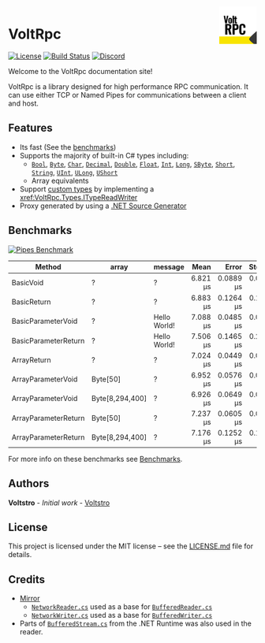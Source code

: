 <img align="right" width="15%" src="images/icon.svg">

# VoltRpc

[![License](https://img.shields.io/github/license/Voltstro-Studios/VoltRpc)](https://github.com/Voltstro-Studios/VoltRpc/blob/master/LICENSE.md)
[![Build Status](https://img.shields.io/azure-devops/build/Voltstro-Studios/63163ef8-da1d-42b6-b8b9-689420a730e5/9?logo=azure-pipelines)](https://dev.azure.com/Voltstro-Studios/VoltRpc/_build/latest?definitionId=9&branchName=master)
[![Discord](https://img.shields.io/badge/Discord-Voltstro-7289da.svg?logo=discord)](https://discord.voltstro.dev)

Welcome to the VoltRpc documentation site!

VoltRpc is a library designed for high performance RPC communication. It can use either TCP or Named Pipes for communications between a client and host.

## Features

- Its fast (See the [benchmarks](#benchmarks))
- Supports the majority of built-in C# types including: 
    - [`Bool`](xref:System.Boolean), [`Byte`](xref:System.Byte), [`Char`](xref:System.Char), [`Decimal`](xref:System.Decimal), [`Double`](xref:System.Double), [`Float`](xref:System.Single), [`Int`](xref:System.Int32), [`Long`](xref:System.Int64), [`SByte`](xref:System.SByte), [`Short`](xref:System.Int16), [`String`](xref:System.String), [`UInt`](xref:System.UInt32), [`ULong`](xref:System.UInt64), [`UShort`](xref:System.UInt16)
    - Array equivalents
- Support [custom types](articles/custom-types.md) by implementing a <xref:VoltRpc.Types.ITypeReadWriter>
- Proxy generated by using a [.NET Source Generator](articles/proxy-generation.md)

## Benchmarks

[![Pipes Benchmark](~/images/benchmarks/PipesBenchmark.png)](~/images/benchmarks/PipesBenchmark.png)

|               Method | array         |      message |     Mean |     Error |    StdDev |
|--------------------- |-------------- |------------- |---------:|----------:|----------:|
|            BasicVoid |     ?         |            ? | 6.821 μs | 0.0889 μs | 0.0832 μs |
|          BasicReturn |     ?         |            ? | 6.883 μs | 0.1264 μs | 0.1120 μs |
|   BasicParameterVoid |     ?         | Hello World! | 7.088 μs | 0.0485 μs | 0.0430 μs |
| BasicParameterReturn |     ?         | Hello World! | 7.506 μs | 0.1465 μs | 0.2407 μs |
|          ArrayReturn |     ?         |            ? | 7.024 μs | 0.0449 μs | 0.0420 μs |
|   ArrayParameterVoid |Byte[50]       |            ? | 6.952 μs | 0.0576 μs | 0.0481 μs |
|   ArrayParameterVoid |Byte[8,294,400]|            ? | 6.926 μs | 0.0649 μs | 0.0607 μs |
| ArrayParameterReturn |Byte[50]       |            ? | 7.237 μs | 0.0605 μs | 0.0536 μs |
| ArrayParameterReturn |Byte[8,294,400]|            ? | 7.176 μs | 0.1252 μs | 0.1110 μs |

For more info on these benchmarks see [Benchmarks](articles/benchmarks.md).

## Authors

**Voltstro** - *Initial work* - [Voltstro](https://github.com/Voltstro)

## License

This project is licensed under the MIT license – see the [LICENSE.md](https://github.com/Voltstro-Studios/VoltRpc/blob/master/LICENSE.md) file for details.

## Credits

- [Mirror](https://github.com/vis2k/Mirror) 
  - [`NetworkReader.cs`](https://github.com/vis2k/Mirror/blob/ca4c2fd9302b1ece4240b09cc562e25bcb84407f/Assets/Mirror/Runtime/NetworkReader.cs) used as a base for [`BufferedReader.cs`](/src/VoltRpc/IO/BufferedReader.cs)
  - [`NetworkWriter.cs`](https://github.com/vis2k/Mirror/blob/ca4c2fd9302b1ece4240b09cc562e25bcb84407f/Assets/Mirror/Runtime/NetworkWriter.cs) used as a base for [`BufferedWriter.cs`](/src/VoltRpc/IO/BufferedWriter.cs)
- Parts of [`BufferedStream.cs`](https://github.com/dotnet/runtime/blob/release/5.0/src/libraries/System.Private.CoreLib/src/System/IO/BufferedStream.cs) from the .NET Runtime was also used in the reader. 